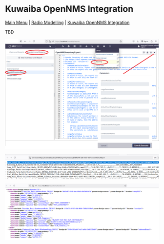# Kuwaiba OpenNMS Integration 

[Main Menu](../README.md) | [Radio Modelling](../docs/README.md) | [Kuwaiba OpenNMS Integration](../docs/opennmsKuwaibaIntegration.md)

TBD

![alt text](./images/ReportGeneration1.png "Figure ReportGeneration1.png")

![alt text](./images/CSVOut.png "Figure CSVOut.png")

![alt text](./images/pris-requisition-import1.png "Figure pris-requisition-import1.png")






